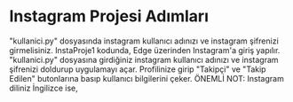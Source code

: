 # Instagram Projesi Adımları
"kullanici.py" dosyasında instagram kullanıcı adınızı ve instagram şifrenizi girmelisiniz.
InstaProje1 kodunda, Edge üzerinden Instagram'a giriş yapılır. 
"kullanici.py" dosyasına girdiğiniz instagram kullanıcı adınızı ve instagram şifrenizi doldurup uygulamayı açar.
Profilinize girip "Takipçi" ve "Takip Edilen" butonlarına basıp kullanıcı bilgilerini çeker.
ÖNEMLİ NOT: Instagram diliniz İngilizce ise, 
